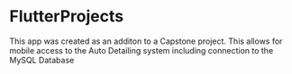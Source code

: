 # FlutterProjects

This app was created as an additon to a Capstone project. This allows for mobile access to the Auto Detailing system including connection to the MySQL Database
